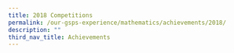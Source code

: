```yaml
---
title: 2018 Competitions
permalink: /our-gsps-experience/mathematics/achievements/2018/
description: ""
third_nav_title: Achievements
---
```


